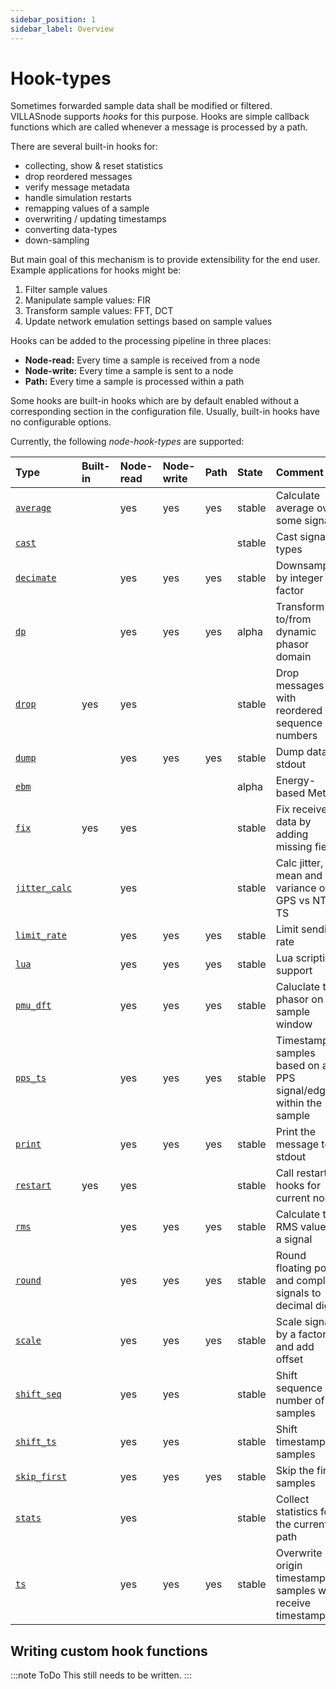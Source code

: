 ```yaml
---
sidebar_position: 1
sidebar_label: Overview
---
```


# Hook-types

Sometimes forwarded sample data shall be modified or filtered.
VILLASnode supports _hooks_ for this purpose.
Hooks are simple callback functions which are called whenever a message is processed by a path.

There are several built-in hooks for:
  - collecting, show & reset statistics
  - drop reordered messages
  - verify message metadata
  - handle simulation restarts
  - remapping values of a sample
  - overwriting / updating timestamps
  - converting data-types
  - down-sampling

But main goal of this mechanism is to provide extensibility for the end user.
Example applications for hooks might be:

 1. Filter sample values
 2. Manipulate sample values: FIR
 3. Transform sample values: FFT, DCT
 4. Update network emulation settings based on sample values

Hooks can be added to the processing pipeline in three places:

- **Node-read:**  Every time a sample is received from a node
- **Node-write:** Every time a sample is sent to a node
- **Path:**       Every time a sample is processed within a path

Some hooks are built-in hooks which are by default enabled without a corresponding section in the configuration file.
Usually, built-in hooks have no configurable options.

Currently, the following _node-hook-types_ are supported:

| Type                            | Built-in  | Node-read | Node-write | Path | State      | Comment |
| :--                             | :--       | :--       | :--        | :--  | :--        | :-- |
| [`average`](average.md)         |           | yes       | yes        | yes  | stable     | Calculate average over some signals |
| [`cast`](cast.md)               |           |           |            |      | stable     | Cast signals types |
| [`decimate`](decimate.md)       |           | yes       | yes        | yes  | stable     | Downsamping by integer factor |
| [`dp`](dp.md)                   |           | yes       | yes        | yes  | alpha      | Transform to/from dynamic phasor domain |
| [`drop`](drop.md)               | yes       | yes       |            |      | stable     | Drop messages with reordered sequence numbers |
| [`dump`](dump.md)               |           | yes       | yes        | yes  | stable     | Dump data to stdout |
| [`ebm`](ebm.md)                 |           |           |            |      | alpha      | Energy-based Metric |
| [`fix`](fix.md)                 | yes       | yes       |            |      | stable     | Fix received data by adding missing fields |
| [`jitter_calc`](jitter_calc.md) |           | yes       |            |      | stable     | Calc jitter, mean and variance of GPS vs NTP TS |
| [`limit_rate`](limit_rate.md)   |           | yes       | yes        | yes  | stable     | Limit sending rate |
| [`lua`](lua.md)                 |           | yes       | yes        | yes  | stable     | Lua scripting support |
| [`pmu_dft`](pmu_dft.md)                 |           | yes       | yes        | yes  | stable     | Caluclate the phasor on a sample window |
| [`pps_ts`](pps_ts.md)           |           | yes       | yes        | yes  | stable     | Timestamp samples based on a PPS signal/edge within the sample |
| [`print`](print.md)             |           | yes       | yes        | yes  | stable     | Print the message to stdout |
| [`restart`](restart.md)         | yes       | yes       |            |      | stable     | Call restart hooks for current node |
| [`rms`](rms.md)             |           | yes       | yes        | yes  | stable     | Calculate the RMS value of a signal |
| [`round`](round.md)             |           | yes       | yes        | yes  | stable     | Round floating point and complex signals to decimal digits |
| [`scale`](scale.md)             |           | yes       | yes        | yes  | stable     | Scale signals by a factor and add offset |
| [`shift_seq`](shift_seq.md)     |           | yes       | yes        |      | stable     | Shift sequence number of samples |
| [`shift_ts`](shift_ts.md)       |           | yes       | yes        |      | stable     | Shift timestamps of samples |
| [`skip_first`](skip_first.md)   |           | yes       | yes        | yes  | stable     | Skip the first samples |
| [`stats`](stats.md)             |           | yes       |            |      | stable     | Collect statistics for the current path |
| [`ts`](ts.md)                   |           | yes       | yes        | yes  | stable     | Overwrite origin timestamp of samples with receive timestamp |


## Writing custom hook functions

:::note ToDo
This still needs to be written.
:::
